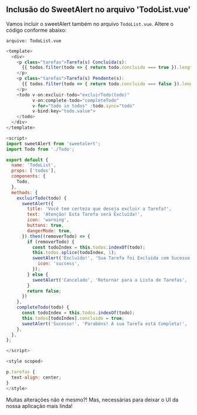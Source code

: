 ## Inclusão do SweetAlert no arquivo 'TodoList.vue'

Vamos incluir o sweetAlert também no arquivo `TodoList.vue`. Altere o código conforme abaixo:

`arquivo: TodoList.vue`

```javascript
<template>
  <div>
    <p class="tarefas">Tarefa(s) Concluída(s):
      {{ todos.filter(todo => { return todo.concluido === true }).length }}
    </p>
    <p class="tarefas">Tarefa(s) Pendente(s):
      {{ todos.filter(todo => { return todo.concluido === false }).length }}
    </p>
    <todo v-on:excluir-todo="excluirTodo(todo)"
          v-on:complete-todo="completeTodo"
          v-for="todo in todos" :todo.sync="todo"
          v-bind:key="todo.value">
    </todo>
  </div>
</template>

<script>
import sweetAlert from 'sweetalert';
import Todo from './Todo';

export default {
  name: 'TodoList',
  props: ['todos'],
  components: {
    Todo,
  },
  methods: {
    excluirTodo(todo) {
      sweetAlert({
        title: 'Você tem certeza que deseja excluir a Tarefa?',
        text: 'Atenção! Esta Tarefa será Excluída!',
        icon: 'warning',
        buttons: true,
        dangerMode: true,
      }).then((removerTodo) => {
        if (removerTodo) {
          const todoIndex = this.todos.indexOf(todo);
          this.todos.splice(todoIndex, 1);
          sweetAlert('Excluído!', 'Sua Tarefa foi Excluída com Sucesso!', {
            icon: 'success',
          });
        } else {
          sweetAlert('Cancelado', 'Retornar para a Lista de Tarefas', 'error');
        }
        return false;
      })
    },
    completeTodo(todo) {
      const todoIndex = this.todos.indexOf(todo);
      this.todos[todoIndex].concluido = true;
      sweetAlert('Sucesso!', 'Parabéns! A sua Tarefa está Completa!', 'success');
    },
  },
};

</script>

<style scoped>

p.tarefas {
  text-align: center;
}
</style>

```

Muitas alterações não é mesmo?! Mas, necessárias para deixar o UI da nossa aplicação mais linda!